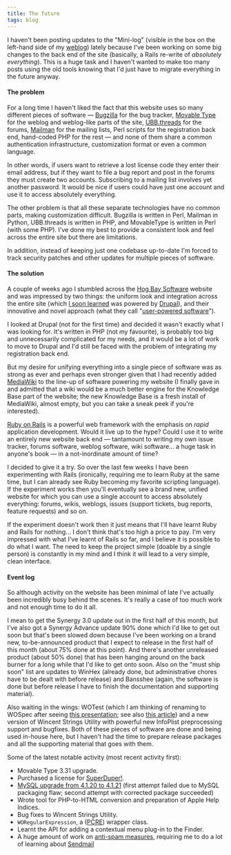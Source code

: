 ```yaml
---
title: The future
tags: blog
---
```


I haven't been posting updates to the "Mini-log" (visible in the box on the left-hand side of my [weblog](http://colaiuta.net/)) lately because I've been working on some big changes to the back end of the site (basically, a Rails re-write of _absolutely everything_). This is a huge task and I haven't wanted to make too many posts using the old tools knowing that I'd just have to migrate everything in the future anyway.

#### The problem

For a long time I haven't liked the fact that this website uses so many different pieces of software — [Bugzilla](http://www.bugzilla.org/) for the bug tracker, [Movable Type](http://www.sixapart.com/movabletype/) for the weblog and weblog-like parts of the site, [UBB.threads](http://www.ubbcentral.com/) for the forums, [Mailman](http://www.gnu.org/software/mailman/index.html) for the mailing lists, Perl scripts for the registration back end, hand-coded PHP for the rest — and none of them share a common authentication infrastructure, customization format or even a common language.

In other words, if users want to retrieve a lost license code they enter their email address, but if they want to file a bug report and post in the forums they must create two accounts. Subscribing to a mailing list involves yet another password. It would be nice if users could have just one account and use it to access absolutely everything.

The other problem is that all these separate technologies have no common parts, making customization difficult. Bugzilla is written in Perl, Mailman in Python, UBB.threads is written in PHP, and MovableType is written in Perl (with some PHP). I've done my best to provide a consistent look and feel across the entire site but there are limitations.

In addition, instead of keeping just one codebase up-to-date I'm forced to track security patches and other updates for multiple pieces of software.

#### The solution

A couple of weeks ago I stumbled across the [Hog Bay Software](http://hogbaysoftware.com/) website and was impressed by two things: the uniform look and integration across the entire site (which [I soon learned](http://www.hogbaysoftware.com/node/1413) was powered by [Drupal](http://www.drupal.org/)), and their innovative and novel approach (what they call "[user-powered software](http://www.hogbaysoftware.com/node/75)").

I looked at Drupal (not for the first time) and decided it wasn't exactly what I was looking for. It's written in PHP (not my favourite), is probably too big and unnecessarily complicated for my needs, and it would be a lot of work to move to Drupal and I'd still be faced with the problem of integrating my registration back end.

But my desire for unifying everything into a single piece of software was as strong as ever and perhaps even stronger given that I had recently added [MediaWiki](http://www.mediawiki.org/) to the line-up of software powering my website (I finally gave in and admitted that a wiki would be a much better engine for the Knowledge Base part of the website; the new Knowledge Base is a fresh install of MediaWiki, almost empty, but you can take a sneak peek if you're interested).

[Ruby on Rails](http://www.rubyonrails.org/) is a powerful web framework with the emphasis on _rapid_ application development. Would it live up to the hype? Could I use it to write an entirely new website back end — tantamount to writing my own issue tracker, forums software, weblog software, wiki software... a huge task in anyone's book — in a not-inordinate amount of time?

I decided to give it a try. So over the last few weeks I have been experimenting with Rails (ironically, requiring me to learn Ruby at the same time, but I can already see Ruby becoming my favorite scripting language). If the experiment works then you'll eventually see a brand new, unified website for which you can use a single account to access absolutely everything: forums, wikis, weblogs, issues (support tickets, bug reports, feature requests) and so on.

If the experiment doesn't work then it just means that I'll have learnt Ruby and Rails for nothing... I don't think that's too high a price to pay. I'm very impressed with what I've learnt of Rails so far, and I believe it is possible to do what I want. The need to keep the project simple (doable by a single person) is constantly in my mind and I think it will lead to a very simple, clean interface.

#### Event log

So although activity on the website has been minimal of late I've actually been incredibly busy behind the scenes. It's really a case of too much work and not enough time to do it all.

I mean to get the Synergy 3.0 update out in the first half of this month, but I've also got a Synergy Advance update 90% done which I'd like to get out soon but that's been slowed down because I've been working on a brand new, to-be-announced product that I expect to release in the first half of this month (about 75% done at this point). And there's another unreleased product (about 50% done) that has been hanging around on the back burner for a long while that I'd like to get onto soon. Also on the "must ship soon" list are updates to WinHex (already done, but administrative chores have to be dealt with before release) and Bansshee (again, the software is done but before release I have to finish the documentation and supporting material).

Also waiting in the wings: WOTest (which I am thinking of renaming to WOSpec after seeing [this presentation](http://video.google.com/videoplay?docid=8135690990081075324); see also [this article](http://blog.daveastels.com/files/BDD_Intro.pdf)) and a new version of Wincent Strings Utility with powerful new InfoPlist preprocessing support and bugfixes. Both of these pieces of software are done and being used in-house here, but I haven't had the time to prepare release packages and all the supporting material that goes with them.

Some of the latest notable activity (most recent activity first):

-   Movable Type 3.31 upgrade.
-   Purchased a license for [SuperDuper!](http://www.shirt-pocket.com/SuperDuper/SuperDuperDescription.html).
-   [MySQL upgrade from 4.1.20 to 4.1.21](/wiki/Upgrading_from_MySQL_4.1.20_to_4.1.21_on_Red_Hat_Enterprise_Linux) (first attempt failed due to MySQL packaging flaw; second attempt with corrected package succeeded)
-   Wrote tool for PHP-to-HTML conversion and preparation of Apple Help Indices.
-   Bug fixes to Wincent Strings Utility.
-   `WORegularExpression`, a ([PCRE](http://www.pcre.org/)) wrapper class.
-   Learnt the API for adding a contextual menu plug-in to the Finder.
-   A huge amount of work on [anti-spam measures](http://www.wincent.com/knowledge-base/Combating_spam), requiring me to do a lot of learning about [Sendmail](http://www.wincent.com/a/kb/index.php?title=Special:Search&ns0=1&redirs=0&searchx=1&search=Sendmail&limit=500&offset=0)
